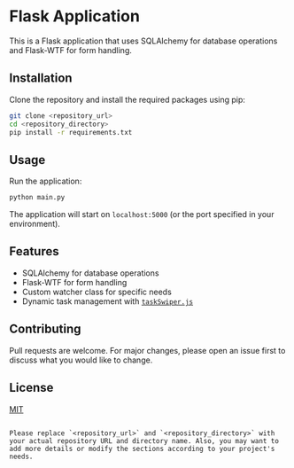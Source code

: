 
# Flask Application

This is a Flask application that uses SQLAlchemy for database operations and Flask-WTF for form handling.

## Installation 

Clone the repository and install the required packages using pip:


```bash
git clone <repository_url>
cd <repository_directory>
pip install -r requirements.txt
```

## Usage

Run the application:

```bash
python main.py
```

The application will start on `localhost:5000` (or the port specified in your environment).

## Features

- SQLAlchemy for database operations
- Flask-WTF for form handling
- Custom watcher class for specific needs
- Dynamic task management with [`taskSwiper.js`](static/taskSwiper.js)

## Contributing

Pull requests are welcome. For major changes, please open an issue first to discuss what you would like to change.

## License

[MIT](https://choosealicense.com/licenses/mit/)
```

Please replace `<repository_url>` and `<repository_directory>` with your actual repository URL and directory name. Also, you may want to add more details or modify the sections according to your project's needs.
